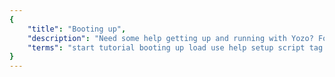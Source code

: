 ```yaml
---
{
	"title": "Booting up",
	"description": "Need some help getting up and running with Yozo? Follow this step-by-step guide to get started and to get comfortable using Yozo.",
	"terms": "start tutorial booting up load use help setup script tag lib dev"
}
---
```


<script>
window.steps = [{
	objective: 'Create a new file, "index.html"',
	description: 'First things first; let\'s start a new project. We begin with adding an HTML file for our first page.',
	panes: [{
		type: 'picker',
		allowAdding: true,
		files: []
	}],
	test: files => files.has('index.html')
}, {
	objective: 'Download the dev and lib bundles for Yozo',
	description: 'Next, we\'ll need to download the bundles for Yozo. The development bundle has better error and warning messages, but is also bigger because of it. So; for development, we\'ll use the dev bundle, and on production we should use the smaller lib bundle.'
	panes: [{
		type: 'picker',
		files: [{
			src: 'index.html',
			body: `<!DOCTYPE html>
				…
			`
		}]
	}],
	test: files => {
		return files.has('yozo-lib.js') && files.has('yozo-dev.js')
	}
}]

</script>

